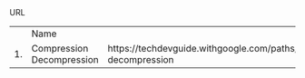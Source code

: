 <table>
<tr>
<th>
<td>Name</td></td>URL</td>
</th>
<tr>
<td>1.</td><td>Compression Decompression</td><td>https://techdevguide.withgoogle.com/paths/advanced/compress-decompression</td>
</tr>
</table>

